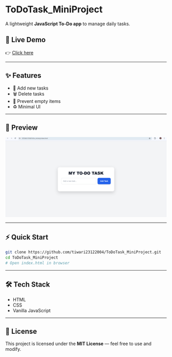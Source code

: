 # ToDoTask\_MiniProject

A lightweight **JavaScript To‑Do app** to manage daily tasks.

## 🚀 Live Demo

👉 [Click here](https://tiwari23122004.github.io/ToDoTask_MiniProject/)

---

## ✨ Features

* 📝 Add new tasks
* 🗑️ Delete tasks
* 🚫 Prevent empty items
* ♻️ Minimal UI

---

## 📸 Preview

![ToDo App Screenshot](image.png)

---

## ⚡ Quick Start

```bash
git clone https://github.com/tiwari23122004/ToDoTask_MiniProject.git
cd ToDoTask_MiniProject
# Open index.html in browser
```

---

## 🛠️ Tech Stack

* HTML
* CSS
* Vanilla JavaScript

---

## 📄 License

This project is licensed under the **MIT License** — feel free to use and modify.
